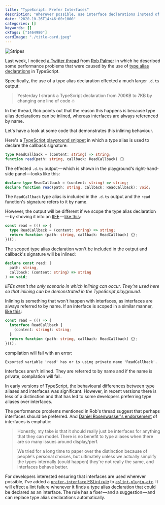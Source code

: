 ```yaml
---
title: "TypeScript: Prefer Interfaces"
description: "Wherever possible, use interface declarations instead of type aliases"
date: "2020-10-26T14:46:00+1000"
categories: []
keywords: []
ckTags: ["1464980"]
cardImage: "./title-card.jpeg"
---
```


![Stripes](title.jpeg "Photo by Markus Spiske on Unsplash")

Last week, I noticed [a Twitter thread](https://twitter.com/robpalmer2/status/1319188885197422594) from [Rob Palmer](https://twitter.com/robpalmer2) in which he described some performance problems that were caused by the use of [type alias declarations](https://www.typescriptlang.org/docs/handbook/advanced-types.html#interfaces-vs-type-aliases) in TypeScript.

Specifically, the use of a type alias declaration effected a much larger `.d.ts` output:

> Yesterday I shrank a TypeScript declaration from 700KB to 7KB by changing one line of code 🔥

In the thread, Rob points out that the reason this happens is because type alias declarations can be inlined, whereas interfaces are always referenced by name.

Let's have a look at some code that demonstrates this inlining behaviour.

Here's a [TypeScript playground snippet](https://www.typescriptlang.org/play?#code/C4TwDgpgBAShCGATAwvANmgRvAxgaygF4oAKHAewDtgJqAuKAZ2ACcBLSgcwEoiA+Jqw6cA3ACgAZgFdKOYGypQWCRCTDxgACwbN2XADRQc6LLjwM4SVBmz5eAbwC+QA) in which a type alias is used to declare the callback signature:

```ts
type ReadCallback = (content: string) => string;
function read(path: string, callback: ReadCallback) {}
```

The effected `.d.ts` output — which is shown in the playground's right-hand-side panel — looks like this:

```ts
declare type ReadCallback = (content: string) => string;
declare function read(path: string, callback: ReadCallback): void;
```

The `ReadCallback` type alias is included in the `.d.ts` output and the `read` function's signature refers to it by name.

However, the output will be different if we scope the type alias declaration — by shoving it into an [IIFE](https://developer.mozilla.org/en-US/docs/Glossary/IIFE) — [like this](https://www.typescriptlang.org/play?#code/MYewdgzgLgBATgUwIYBMYF4YAosEoMB8MA3gFAwxQCeADgjAErIoDCSANuwEZLADWGbKDBQEIgFwxocAJZgA5vnRFpc+QG5y8BFACucMDABmusMCgzwWGkigALSaoUAaGMA7defSU1RtOPPz4xAC+pCG4eOpAA):

```ts
const read = (() => {
  type ReadCallback = (content: string) => string;
  return function (path: string, callback: ReadCallback) {};
})();
```

The scoped type alias declaration won't be included in the output and callback's signature will be inlined:

```ts
declare const read: (
  path: string,
  callback: (content: string) => string
) => void;
```

_IIFEs aren't the only scenario in which inlining can occur. They're used here so that inlining can be demonstrated in the TypeScript playground._

Inlining is something that won't happen with interfaces, as interfaces are always referred to by name. If an interface is scoped in a similar manner, [like this](https://www.typescriptlang.org/play?#code/MYewdgzgLgBATgUwIYBMYF4YAosEoMB8MA3gFAwwCWYUCcAZksAjAErIoDCSANjwEZMA1iWygaCGgC4Y0ONQDmuGXMUBuGAF815eAigBXOGBj0DYYFErhsAByRQAFiqjywCgDQxgvAcJnsqNx8gsBC+MTapJq4eGpAA):

```ts
const read = (() => {
  interface ReadCallback {
    (content: string): string;
  }
  return function (path: string, callback: ReadCallback) {};
})();
```

compilation will fail with an error:

```text
Exported variable 'read' has or is using private name 'ReadCallback'.
```

Interfaces aren't inlined. They are referred to by name and if the name is private, compilation will fail.

In early versions of TypeScript, the behavioural differences between type aliases and interfaces was significant. However, in recent versions there is less of a distinction and that has led to some developers preferring type aliases over interfaces.

The performance problems mentioned in Rob's thread suggest that perhaps interfaces should be preferred. And [Daniel Rosenwasser's endorsement](https://twitter.com/drosenwasser/status/1319205169918144513) of interfaces is emphatic:

> Honestly, my take is that it should really just be interfaces for anything that they can model. There is no benefit to type aliases when there are so many issues around display/perf.
>
> We tried for a long time to paper over the distinction because of people's personal choices, but ultimately unless we actually simplify the types internally (could happen) they're not really the same, and interfaces behave better.

For developers interested ensuring that interfaces are used wherever possible, I've added a [`prefer-interface` ESLint rule](https://github.com/cartant/eslint-plugin-etc/blob/cab3ae77a8ffe41922842ea09d01733fb9fccf71/docs/rules/prefer-interface.md) to [`eslint-plugin-etc`](https://github.com/cartant/eslint-plugin-etc). It will effect a lint failure whenever it finds a type alias declaration that could be declared as an interface. The rule has a fixer — and a suggestion — and can replace type alias declarations automatically.
